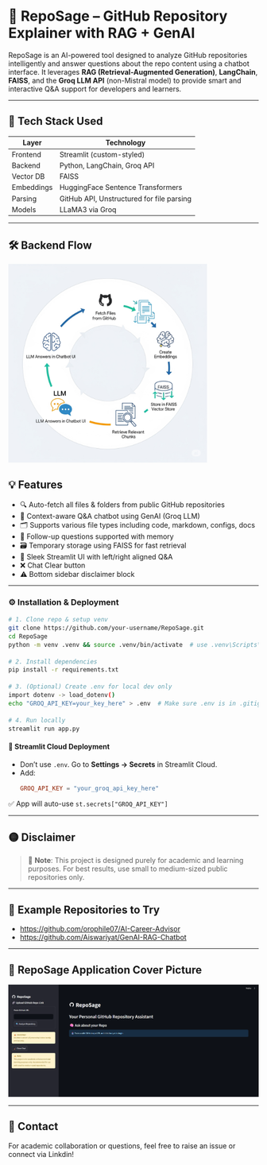 # 🧠 RepoSage – GitHub Repository Explainer with RAG + GenAI

RepoSage is an AI-powered tool designed to analyze GitHub repositories intelligently and answer questions about the repo content using a chatbot interface. It leverages **RAG (Retrieval-Augmented Generation)**, **LangChain**, **FAISS**, and the **Groq LLM API** (non-Mistral model) to provide smart and interactive Q&A support for developers and learners.

---

## 🚀 Tech Stack Used

| Layer      | Technology                          |
|------------|-------------------------------------|
| Frontend   | Streamlit (custom-styled)           |
| Backend    | Python, LangChain, Groq API         |
| Vector DB  | FAISS                               |
| Embeddings | HuggingFace Sentence Transformers   |
| Parsing    | GitHub API, Unstructured for file parsing |
| Models     | LLaMA3 via Groq                     |

---

## 🛠️ Backend Flow

<p align="left">
  <img src="https://github.com/orophile07/RepoSage/blob/main/images/backend_flow.png?raw=true" width="400"/>
</p>

## 💡 Features

- 🔍 Auto-fetch all files & folders from public GitHub repositories
- 🧠 Context-aware Q&A chatbot using GenAI (Groq LLM)
- 🗂️ Supports various file types including code, markdown, configs, docs
- 🧾 Follow-up questions supported with memory
- 🗃️ Temporary storage using FAISS for fast retrieval
- 🎨 Sleek Streamlit UI with left/right aligned Q&A
- ❌ Chat Clear button
- ⚠️ Bottom sidebar disclaimer block

---

### ⚙️ Installation & Deployment

```bash
# 1. Clone repo & setup venv
git clone https://github.com/your-username/RepoSage.git
cd RepoSage
python -m venv .venv && source .venv/bin/activate  # use .venv\Scripts\activate on Windows

# 2. Install dependencies
pip install -r requirements.txt

# 3. (Optional) Create .env for local dev only
import dotenv -> load_dotenv()
echo "GROQ_API_KEY=your_key_here" > .env  # Make sure .env is in .gitignore

# 4. Run locally
streamlit run app.py
```

#### 🚀 Streamlit Cloud Deployment
- Don’t use `.env`. Go to **Settings → Secrets** in Streamlit Cloud.
- Add:
  ```toml
  GROQ_API_KEY = "your_groq_api_key_here"
  ```

✅ App will auto-use `st.secrets["GROQ_API_KEY"]`


---

## 🟡 Disclaimer

> 📘 **Note**: This project is designed purely for academic and learning purposes. For best results, use small to medium-sized public repositories only.

---

## 📂 Example Repositories to Try

- https://github.com/orophile07/AI-Career-Advisor
- https://github.com/Aiswariyat/GenAI-RAG-Chatbot

---

## 🚀 RepoSage Application Cover Picture

<p align="center">
  <img src="https://github.com/orophile07/RepoSage/blob/main/images/cover%20pic.png?raw=true" width="1200"/>
</p>

---

## 📧 Contact

For academic collaboration or questions, feel free to raise an issue or connect via Linkdin!



